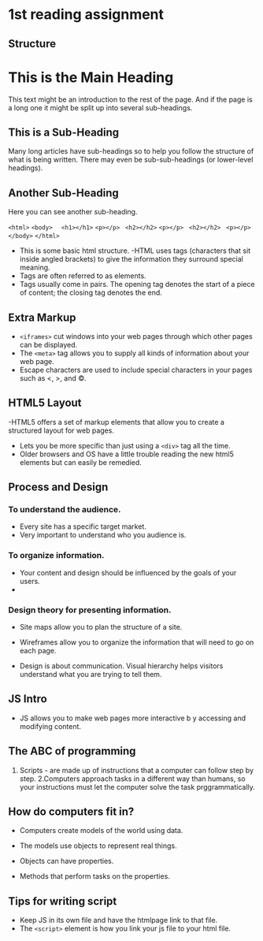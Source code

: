 # 1st reading assignment
## Structure

<html>
<body>
 <h1>This is the Main Heading</h1>
 <p>This text might be an introduction to the rest of
 the page. And if the page is a long one it might
 be split up into several sub-headings.<p>
 <h2>This is a Sub-Heading</h2>
 <p>Many long articles have sub-headings so to help
 you follow the structure of what is being written.
 There may even be sub-sub-headings (or lower-level
 headings).</p>
 <h2>Another Sub-Heading</h2>
 <p>Here you can see another sub-heading.</p>
</body>
</html>

`<html>`
  `<body>`
 `  <h1></h1>`
  `<p></p>`
 ` <h2></h2>`
  `<p></p>`
 ` <h2></h2>`
 ` <p></p>`
  `</body>`
`</html>`

- This is some basic html structure.
-HTML uses tags (characters that sit inside angled
brackets) to give the information they surround special
meaning.
- Tags are often referred to as elements.
- Tags usually come in pairs. The opening tag denotes
the start of a piece of content; the closing tag denotes
the end.

## Extra Markup

- `<iframes>` cut windows into your web pages through
which other pages can be displayed.
- The `<meta>` tag allows you to supply all kinds of
information about your web page.
- Escape characters are used to include special
characters in your pages such as <, >, and ©.

## HTML5 Layout

-HTML5 offers a set of markup elements that allow you to create a structured layout for web pages.
- Lets you be more specific than just using a `<div>` tag all the time.
- Older browsers and OS have a little trouble reading the new html5 elements but can easily be remedied.

## Process and Design

### To understand the audience. 
- Every site has a specific target market. 
- Very important to understand who you audience is.

### To organize information.

- Your content and design should
be influenced by the goals of
your users. 
-
### Design theory for presenting information.
- Site maps allow you to plan the structure of a site.
- Wireframes allow you to organize the information that
will need to go on each page.

- Design is about communication. Visual hierarchy helps
visitors understand what you are trying to tell them.

## JS Intro
- JS allows you to make web pages more interactive b y accessing and modifying content.

## The ABC of programming

1. Scripts - are made up of instructions that a computer can follow step by step.
2.Computers approach tasks in a different way than humans, so your instructions must let the computer solve the task prggrammatically.

## How do computers fit in?
- Computers create models of the world using data.

- The models use objects to represent real things.
- Objects can have properties.
- Methods that perform tasks on the properties.

## Tips for writing script
- Keep JS in its own file and have the htmlpage link to that file.
- The `<script>` element is how you link your js file to your html file.
